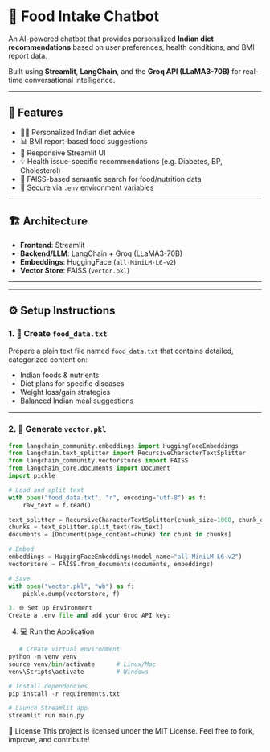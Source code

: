 
# 🍲 Food Intake Chatbot

An AI-powered chatbot that provides personalized **Indian diet recommendations** based on user preferences, health conditions, and BMI report data.

Built using **Streamlit**, **LangChain**, and the **Groq API (LLaMA3-70B)** for real-time conversational intelligence.

---

## 🚀 Features

- 🧑‍⚕️ Personalized Indian diet advice
- 📊 BMI report-based food suggestions
- 📱 Responsive Streamlit UI
- 💡 Health issue-specific recommendations (e.g. Diabetes, BP, Cholesterol)
- 🧠 FAISS-based semantic search for food/nutrition data
- 🔐 Secure via `.env` environment variables

---

## 🏗️ Architecture

- **Frontend**: Streamlit
- **Backend/LLM**: LangChain + Groq (LLaMA3-70B)
- **Embeddings**: HuggingFace (`all-MiniLM-L6-v2`)
- **Vector Store**: FAISS (`vector.pkl`)

---

---

## ⚙️ Setup Instructions

### 1. 🔧 Create `food_data.txt`

Prepare a plain text file named `food_data.txt` that contains detailed, categorized content on:

- Indian foods & nutrients
- Diet plans for specific diseases
- Weight loss/gain strategies
- Balanced Indian meal suggestions


---

### 2. 🔁 Generate `vector.pkl`

```python
from langchain_community.embeddings import HuggingFaceEmbeddings
from langchain.text_splitter import RecursiveCharacterTextSplitter
from langchain_community.vectorstores import FAISS
from langchain_core.documents import Document
import pickle

# Load and split text
with open("food_data.txt", "r", encoding="utf-8") as f:
    raw_text = f.read()

text_splitter = RecursiveCharacterTextSplitter(chunk_size=1000, chunk_overlap=200)
chunks = text_splitter.split_text(raw_text)
documents = [Document(page_content=chunk) for chunk in chunks]

# Embed
embeddings = HuggingFaceEmbeddings(model_name="all-MiniLM-L6-v2")
vectorstore = FAISS.from_documents(documents, embeddings)

# Save
with open("vector.pkl", "wb") as f:
    pickle.dump(vectorstore, f)
```
```python
3. 🌐 Set up Environment
Create a .env file and add your Groq API key:
```
4. 💻 Run the Application
```python
   # Create virtual environment
python -m venv venv
source venv/bin/activate      # Linux/Mac
venv\Scripts\activate         # Windows

# Install dependencies
pip install -r requirements.txt

# Launch Streamlit app
streamlit run main.py
```
🪪 License
This project is licensed under the MIT License. Feel free to fork, improve, and contribute!
